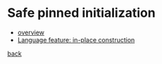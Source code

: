 # Safe pinned initialization

- [overview](./overview.html)
- [Language feature: in-place construction](./in-place.html)

[back](../)
